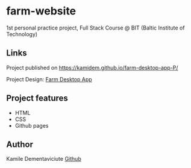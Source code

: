 # farm-website

1st personal practice project, Full Stack Course @ BIT (Baltic Institute of Technology)

## Links

Project published on https://kamidem.github.io/farm-desktop-app-P/

Project Design: [Farm Desktop App](https://dribbble.com/shots/7286604-Farms-Desktop-App/attachments/229825?mode=media)

## Project features

- HTML
- CSS
- Github pages

## Author

Kamile Dementaviciute [Github](https://github.com/kamidem)
